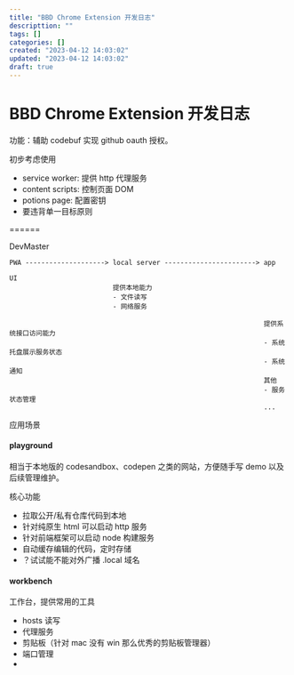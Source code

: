 ```yaml
---
title: "BBD Chrome Extension 开发日志"
descripttion: ""
tags: []
categories: []
created: "2023-04-12 14:03:02"
updated: "2023-04-12 14:03:02"
draft: true
---
```

# BBD Chrome Extension 开发日志

功能：辅助 codebuf 实现 github oauth 授权。

初步考虑使用
- service worker: 提供 http 代理服务
- content scripts: 控制页面 DOM
- potions page: 配置密钥
- 要违背单一目标原则


======

DevMaster

```
PWA --------------------> local server -----------------------> app

UI                      
                          提供本地能力
                          - 文件读写
                          - 网络服务
                          
                                                                提供系统接口访问能力
                                                                - 系统托盘展示服务状态
                                                                - 系统通知
                                                                其他
                                                                - 服务状态管理
                                                                ...
```
应用场景 

#### playground
相当于本地版的 codesandbox、codepen 之类的网站，方便随手写 demo 以及后续管理维护。

核心功能
- 拉取公开/私有仓库代码到本地
- 针对纯原生 html 可以启动 http 服务
- 针对前端框架可以启动 node 构建服务
- 自动缓存编辑的代码，定时存储
- ？试试能不能对外广播 .local 域名

#### workbench
工作台，提供常用的工具

- hosts 读写
- 代理服务
- 剪贴板（针对 mac 没有 win 那么优秀的剪贴板管理器）
- 端口管理
- 
